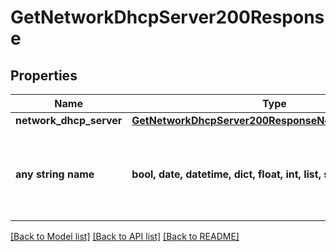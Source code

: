 # GetNetworkDhcpServer200Response


## Properties
Name | Type | Description | Notes
------------ | ------------- | ------------- | -------------
**network_dhcp_server** | [**GetNetworkDhcpServer200ResponseNetworkDhcpServer**](GetNetworkDhcpServer200ResponseNetworkDhcpServer.md) |  | [optional] 
**any string name** | **bool, date, datetime, dict, float, int, list, str, none_type** | any string name can be used but the value must be the correct type | [optional]

[[Back to Model list]](../README.md#documentation-for-models) [[Back to API list]](../README.md#documentation-for-api-endpoints) [[Back to README]](../README.md)


